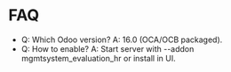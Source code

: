 # FAQ

- Q: Which Odoo version? A: 16.0 (OCA/OCB packaged).
- Q: How to enable? A: Start server with --addon mgmtsystem_evaluation_hr or install in UI.
